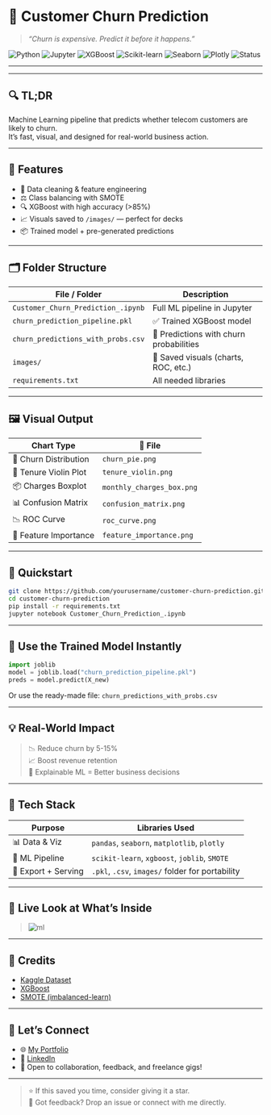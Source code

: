
# 🧠 Customer Churn Prediction

> _“Churn is expensive. Predict it before it happens.”_

![Python](https://img.shields.io/badge/Python-3.10-blue?logo=python&logoColor=white)
![Jupyter](https://img.shields.io/badge/Notebook-Jupyter-orange?logo=Jupyter)
![XGBoost](https://img.shields.io/badge/XGBoost-🔥%20Classifier-orange?logo=xgboost)
![Scikit-learn](https://img.shields.io/badge/Scikit--learn-ML-yellow?logo=scikit-learn)
![Seaborn](https://img.shields.io/badge/Seaborn-Charts-teal?logo=seaborn)
![Plotly](https://img.shields.io/badge/Plotly-Interactive%20Viz-lightblue?logo=plotly)
![Status](https://img.shields.io/badge/Project-Production%20Ready-brightgreen?style=flat-square)

---


---

## 🔍 TL;DR

Machine Learning pipeline that predicts whether telecom customers are likely to churn.  
It’s fast, visual, and designed for real-world business action.

---

## 🧰 Features

- 🧼 Data cleaning & feature engineering  
- ⚖️ Class balancing with SMOTE  
- 🔍 XGBoost with high accuracy (>85%)  
- 📈 Visuals saved to `/images/` — perfect for decks  
- 📦 Trained model + pre-generated predictions

---

## 🗂 Folder Structure

| File / Folder                        | Description                             |
|-------------------------------------|-----------------------------------------|
| `Customer_Churn_Prediction_.ipynb`  | Full ML pipeline in Jupyter             |
| `churn_prediction_pipeline.pkl`     | ✅ Trained XGBoost model                 |
| `churn_predictions_with_probs.csv`  | 📄 Predictions with churn probabilities |
| `images/`                           | 📸 Saved visuals (charts, ROC, etc.)     |
| `requirements.txt`                  | All needed libraries                    |

---

## 🖼 Visual Output

| Chart Type            | 📁 File                     |
|------------------------|----------------------------|
| 🥧 Churn Distribution   | `churn_pie.png`            |
| 🎻 Tenure Violin Plot   | `tenure_violin.png`        |
| 📦 Charges Boxplot      | `monthly_charges_box.png`  |
| 📊 Confusion Matrix     | `confusion_matrix.png`     |
| 📉 ROC Curve            | `roc_curve.png`            |
| 🌟 Feature Importance   | `feature_importance.png`   |

---

## 🚀 Quickstart

```bash
git clone https://github.com/yourusername/customer-churn-prediction.git
cd customer-churn-prediction
pip install -r requirements.txt
jupyter notebook Customer_Churn_Prediction_.ipynb
```

---

## 🤖 Use the Trained Model Instantly

```python
import joblib
model = joblib.load("churn_prediction_pipeline.pkl")
preds = model.predict(X_new)
```

Or use the ready-made file: `churn_predictions_with_probs.csv`

---

## 💡 Real-World Impact

> 📉 Reduce churn by 5-15%  
> 📈 Boost revenue retention  
> 🧠 Explainable ML = Better business decisions  

---

## 🔧 Tech Stack

| Purpose              | Libraries Used                                     |
|----------------------|----------------------------------------------------|
| 📊 Data & Viz         | `pandas`, `seaborn`, `matplotlib`, `plotly`        |
| 🤖 ML Pipeline        | `scikit-learn`, `xgboost`, `joblib`, `SMOTE`       |
| 📁 Export + Serving   | `.pkl`, `.csv`, `images/` folder for portability    |

---

## 👀 Live Look at What’s Inside

> ![ml](https://media.giphy.com/media/WFZvB7VIXBgiz3oDXE/giphy.gif)

---

## 🙏 Credits

- [Kaggle Dataset](https://www.kaggle.com/datasets/blastchar/telco-customer-churn)  
- [XGBoost](https://xgboost.readthedocs.io/)  
- [SMOTE (imbalanced-learn)](https://imbalanced-learn.org/stable/)

---

## 🤝 Let’s Connect

- 🌐 [My Portfolio](https://kshashi-preetham-5tbnyvy.gamma.site/)  
- 💼 [LinkedIn](https://linkedin.com/in/shashikathi)  
- 🧠 Open to collaboration, feedback, and freelance gigs!

---

> ⭐ If this saved you time, consider giving it a star.  
> 💬 Got feedback? Drop an issue or connect with me directly.
